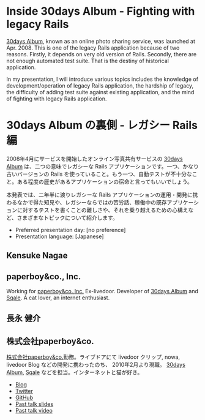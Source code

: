 # Inside 30days Album - Fighting with legacy Rails

[30days Album](http://30d.jp/), known as an online photo sharing service, was launched at Apr. 2008. This is one of the legacy Rails application because of two reasons. Firstly, it depends on very old version of Rails. Secondly, there are not enough automated test suite. That is the destiny of historical application.

In my presentation, I will introduce various topics includes the knowledge of development/operation of legacy Rails application, the hardship of legacy, the difficulty of adding test suite against existing application, and the mind of fighting with legacy Rails application.

# 30days Album の裏側 - レガシー Rails 編

2008年4月にサービスを開始したオンライン写真共有サービスの [30days Album](http://30d.jp/) は、二つの意味でレガシーな Rails アプリケーションです。一つ、かなり古いバージョンの Rails を使っていること。もう一つ、自動テストが不十分なこと。ある程度の歴史があるアプリケーションの宿命と言ってもいいでしょう。

本発表では、二年半に渡りレガシーな Rails アプリケーションの運用・開発に携わるなかで得た知見や、レガシーならではの苦労話、稼働中の既存アプリケーションに対するテストを書くことの難しさや、それを乗り越えるための心構えなど、さまざまなトピックについて紹介します。

- Preferred presentation day: [no preference]
- Presentation language: [Japanese]

## Kensuke Nagae
## paperboy&co., Inc.

Working for [paperboy&co.,Inc.](http://www.paperboy.co.jp/) Ex-livedoor. Developer of [30days Album](http://30d.jp/) and [Sqale](http://sqale.jp/). A cat lover, an internet enthusiast.

## 長永 健介
## 株式会社paperboy&co.

[株式会社paperboy&co.](http://www.paperboy.co.jp/)勤務。ライブドアにて livedoor クリップ, nowa, livedoor Blog などの開発に携わったのち、 2010年2月より現職。 [30days Album](http://30d.jp/), [Sqale](http://sqale.jp/) などを担当。インターネットと猫が好き。

- [Blog](http://blog.kyanny.me/)
- [Twitter](https://twitter.com/#!/kyanny)
- [GitHub](https://github.com/kyanny)
- [Past talk slides](https://speakerdeck.com/u/kyanny)
- [Past talk video](http://yapcasia.org/2011/talk/49)

